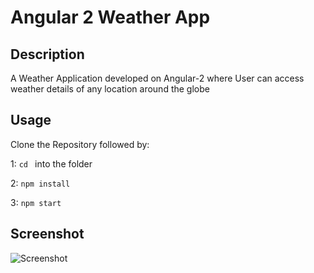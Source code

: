 # Angular 2 Weather App

## Description
A Weather Application developed on Angular-2 where User can access weather details of any location around the globe

## Usage
Clone the Repository followed by:

1: ```cd ``` into the folder

2: ```npm install```

3: ```npm start```

## Screenshot

![Screenshot](https://cloud.githubusercontent.com/assets/18749480/15704984/b8e151f4-280a-11e6-8fcb-ab1f4ba13677.PNG "Screenshot")

